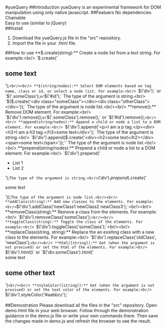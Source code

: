 #yueQuery
##Introduction
yueQuery is an experimental framework for DOM manipulation using only native javascript.
##Featuers
No dependencies<br/>
Chainable<br/>
Easy to use (similar to jQuery)<br/>
##Install
1. Download the yueQuery.js file in the "src" repository.
2. Import the file in your .html file.

##How to use
**$.create(string):** Create a node list from a text string. For example:<br/>
`$.create('<div class="someClass"><div><h2>some text</h2></div></div>');`<br/><br/>
**$(string/nodes):** Select DOM elements based on tag name, class or id, or select a node list. For example:<br/>
`$('div');` or `$('.someClass');` or `$('#id');` The type of the argument is string.<br/>
`$($.create('<div class="someClass"></div><div class="otherClass"></div>'));` The type of the argument is node list.<br/><br/>
**remove():** Remove DOM element. For example:<br/>
`$('div').remove();` or `$('.someClass').remove();` or `$('#id').remove();`<br/><br/>
**append(string/nodes):** Append a child or node a list to a DOM element. For example:<br/>
`$('div').append('<p>I am a p tag.</p><div><h3>I am a h3 tag.</h3>some text</div>');` The type of the argument is string.<br/>
`$('div').append($.create('<div><h2>some text</h2></div><span>some text</span>'));`' The type of the argument is node list.<br/><br/>
**prepend(string/nodes):** Prepend a child or node a list to a DOM element. For example:<br/>
`$('div').prepend('<ul><li>List 1</li><li>List 2</li></ul>');` The type of the argument is string.<br/>
`$('div').prepend($.create('<p>some text</p><div></div>'));` The type of the argument is node list.<br/><br/>
**addClass(string):** Add new classes to the elements. For example:<br/>
`$('div').addClass('newClass1 newClass2 newClass3');`<br/><br/>
**removeClass(string):** Remove a class from the elements. For example:<br/>
`$('div').removeClass('someClass');`<br/><br/>
**toggleClass(string):** Toggle the class of the elements. For example:<br/>
`$('div').toggleClass('someClass');`<br/><br/>
**replaceClass(string, string):** Replace the an exsiting class with a new class to the elements. For example:<br/>
`$('div').replaceClass('oldClass', 'newClass');`<br/><br/>
**html([string]):** Get (when the argument is not provived) or set the html of the elements. For example:<br/>
`$('div').html()` or `$('div.someClass').html('<div>some text<div><h2>some other text</h2></div></diV>')`<br/><br/>
**styleColor([string]):** Get (when the argument is not provived) or set the text color of the elements. For example:<br/>
`$('div').styleColor('#aabbcc');`<br/><br/>
##Demostration
Please download all the files in the "src" repository. Open demo.html file in your web browser. Follow through the demonstration guidance in the demo.js file or write your own commands there. Then save the changes made in demo.js and refresh the browser to see the result.
